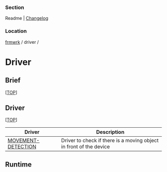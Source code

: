[TOP]: #section "Go to the top of the page"

### Section

Readme | [Changelog](../../changelog.md#section)

### Location
[frmwrk](../../README.md) / driver / 

# Driver

## Brief
[[TOP]]

## Driver
[[TOP]]

| Driver                                           | Description                         |
|-----------------------------------------------------|-------------------------------------|
| [MOVEMENT-DETECTION](../driver/movement_detection/readme/readme_movement_detection.md#section)  | Driver to check if there is a moving object in front of the device |

## Runtime

